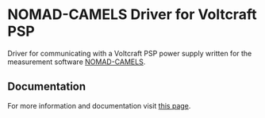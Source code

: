 # NOMAD-CAMELS Driver for Voltcraft PSP

Driver for communicating with a Voltcraft PSP power supply written for the measurement software [NOMAD-CAMELS](https://fau-lap.github.io/NOMAD-CAMELS/).


## Documentation

For more information and documentation visit [this page](https://fau-lap.github.io/NOMAD-CAMELS/doc/instruments/instruments.html).